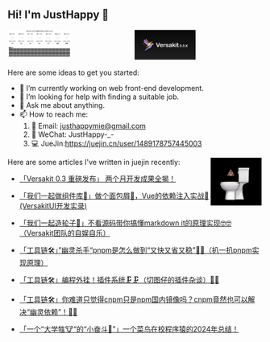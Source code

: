 ## Hi! I'm JustHappy 👋

<!--
**Simonmie/Simonmie** is a ✨ _special_ ✨ repository because its `README.md` (this file) appears on your GitHub profile.

Here are some ideas to get you started:

-->

<div style="display: flex; justify-content: space-between; align-items: flex-start;">  
  <div style="display: flex; flex-direction: column;" width="48%">  
    <img src='./assets/weather_forecast.svg' width="50%">
    <img src='./assets/github-contribution-grid-snake-dark.svg' width="50%">
  </div>
  <div>
    <img src="./Versakit.jpg" width="48%">
  </div>
</div>

Here are some ideas to get you started:

- 🔭 I’m currently working on web front-end development.
- 🤔 I’m looking for help with finding a suitable job.
- 💬 Ask me about anything.
- 📫 How to reach me:
    1. 📧 Email: <justhappymie@gmail.com>
    2. 📱 WeChat: JustHappy-_-
    3. 💻 JueJin:<https://juejin.cn/user/1489178757445003>

 <img src="./shishi.gif" width="20%" align="right">

<!-- 以下是我最近的文章 -->

Here are some articles I've written in juejin recently:

- [「Versakit 0.3 重磅发布」 两个月开发成果全揭！](https://juejin.cn/post/7489013830820167699)
- [「我们一起做组件库🌻」做个面包屑🥖，Vue的依赖注入实战💉(VersakitUI开发实录)](https://juejin.cn/post/7473897136452583439)

- [「我们一起造轮子🛞」不看源码带你搞懂markdown it的原理实现🤓🤓（Versakit团队的自娱自乐）](https://juejin.cn/post/7477534896719839247)
- [「工具链🛠️」”幽灵杀手“pnpm是怎么做到“又快又省又稳”👻👻（扒一扒pnpm实现原理）](https://juejin.cn/post/7443866293755592742)
- [「工具链🛠️」编程外挂！插件系统🗜️🗜️（切图仔的插件杂谈）🔌🔌](https://juejin.cn/post/7458595339799199795)
- [「工具链🛠️」你难道只觉得cnpm只是npm国内镜像吗？cnpm竟然也可以解决“幽灵依赖”！🤡🤡](https://juejin.cn/post/7444895626217357362)
- [「一个“大学牲🐮“的“小奋斗💪”」一个菜鸟在校程序猿的2024年总结！](https://juejin.cn/post/7449202879250743348)

